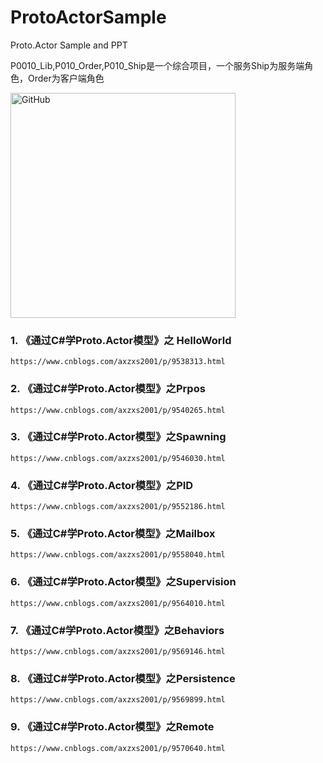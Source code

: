 # ProtoActorSample
Proto.Actor Sample and PPT

P0010_Lib,P010_Order,P010_Ship是一个综合项目，一个服务Ship为服务端角色，Order为客户端角色

<img src="http://proto.actor/images/protowhite.png" alt="GitHub" title="Ocelot.JwtAuthorize" width="360"/>


### 1. 《通过C#学Proto.Actor模型》之 HelloWorld
    https://www.cnblogs.com/axzxs2001/p/9538313.html
### 2. 《通过C#学Proto.Actor模型》之Prpos 
    https://www.cnblogs.com/axzxs2001/p/9540265.html
### 3. 《通过C#学Proto.Actor模型》之Spawning
    https://www.cnblogs.com/axzxs2001/p/9546030.html
### 4. 《通过C#学Proto.Actor模型》之PID
    https://www.cnblogs.com/axzxs2001/p/9552186.html
### 5. 《通过C#学Proto.Actor模型》之Mailbox
    https://www.cnblogs.com/axzxs2001/p/9558040.html
### 6. 《通过C#学Proto.Actor模型》之Supervision
    https://www.cnblogs.com/axzxs2001/p/9564010.html
### 7. 《通过C#学Proto.Actor模型》之Behaviors
    https://www.cnblogs.com/axzxs2001/p/9569146.html
### 8. 《通过C#学Proto.Actor模型》之Persistence
    https://www.cnblogs.com/axzxs2001/p/9569899.html
### 9. 《通过C#学Proto.Actor模型》之Remote
    https://www.cnblogs.com/axzxs2001/p/9570640.html
